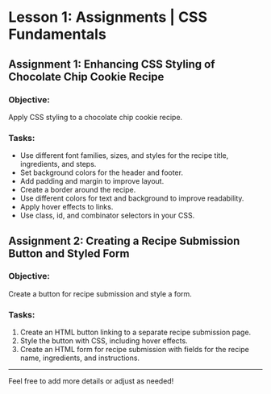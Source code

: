 
# Lesson 1: Assignments | CSS Fundamentals

## Assignment 1: Enhancing CSS Styling of Chocolate Chip Cookie Recipe

### Objective:
Apply CSS styling to a chocolate chip cookie recipe.

### Tasks:
- Use different font families, sizes, and styles for the recipe title, ingredients, and steps.
- Set background colors for the header and footer.
- Add padding and margin to improve layout.
- Create a border around the recipe.
- Use different colors for text and background to improve readability.
- Apply hover effects to links.
- Use class, id, and combinator selectors in your CSS.

## Assignment 2: Creating a Recipe Submission Button and Styled Form

### Objective:
Create a button for recipe submission and style a form.

### Tasks:
1. Create an HTML button linking to a separate recipe submission page.
2. Style the button with CSS, including hover effects.
3. Create an HTML form for recipe submission with fields for the recipe name, ingredients, and instructions.

---

Feel free to add more details or adjust as needed!